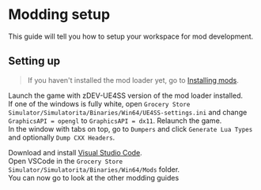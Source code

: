 # Modding setup
This guide will tell you how to setup your workspace for mod development.
## Setting up
> If you haven't installed the mod loader yet, go to [Installing mods](../beginners-guide/installing-mods.md).

Launch the game with zDEV-UE4SS version of the mod loader installed.  
If one of the windows is fully white, open `Grocery Store Simulator/Simulatorita/Binaries/Win64/UE4SS-settings.ini` and change `GraphicsAPI = opengl` to `GraphicsAPI = dx11`. Relaunch the game.  
In the window with tabs on top, go to `Dumpers` and click `Generate Lua Types` and optionally `Dump CXX Headers`.  

Download and install [Visual Studio Code](https://code.visualstudio.com/).  
Open VSCode in the `Grocery Store Simulator/Simulatorita/Binaries/Win64/Mods` folder.  
You can now go to look at the other modding guides
